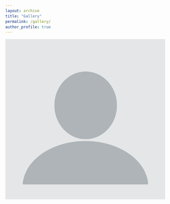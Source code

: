 ```yaml
---
layout: archive
title: "Gallery"
permalink: /gallery/
author_profile: true
---
```

![Test_image](/images/profile.png)
